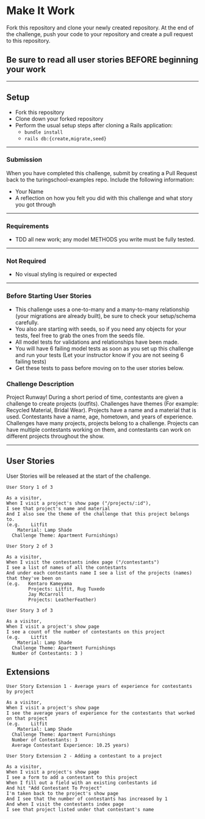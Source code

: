 # Make It Work

Fork this repository and clone your newly created repository. At the end of the challenge, push your code to your repository and create a pull request to this repository.

## Be sure to read all user stories BEFORE beginning your work
---

## Setup

* Fork this repository
* Clone down your forked repository
* Perform the usual setup steps after cloning a Rails application:
  - `bundle install`
  - `rails db:{create,migrate,seed}`
---
### Submission

When you have completed this challenge, submit by creating a Pull Request back to the turingschool-examples repo. Include the following information:

* Your Name
* A reflection on how you felt you did with this challenge and what story you got through
---
### Requirements

* TDD all new work; any model METHODS you write must be fully tested.
---
### Not Required

* No visual styling is required or expected
---
### Before Starting User Stories

* This challenge uses a one-to-many and a many-to-many relationship (your migrations are already built), be sure to check your setup/schema carefully.
* You also are starting with seeds, so if you need any objects for your tests, feel free to grab the ones from the seeds file.
* All model tests for validations and relationships have been made.
* You will have 6 failing model tests as soon as you set up this challenge and run your tests (Let your instructor know if you are not seeing 6 failing tests)
* Get these tests to pass before moving on to the user stories below.

### Challenge Description

Project Runway! During a short period of time, contestants are given a challenge to create projects (outfits). Challenges have themes (For example: Recycled Material, Bridal Wear). Projects have a name and a material that is used. Contestants have a name, age, hometown, and years of experience. Challenges have many projects, projects belong to a challenge. Projects can have multiple contestants working on them, and contestants can work on different projects throughout the show.

---

## User Stories

User Stories will be released at the start of the challenge.

```
User Story 1 of 3

As a visitor,
When I visit a project's show page ("/projects/:id"),
I see that project's name and material
And I also see the theme of the challenge that this project belongs to.
(e.g.    Litfit
    Material: Lamp Shade
  Challenge Theme: Apartment Furnishings)
```

```
User Story 2 of 3

As a visitor,
When I visit the contestants index page ("/contestants")
I see a list of names of all the contestants
And under each contestants name I see a list of the projects (names) that they've been on
(e.g.   Kentaro Kameyama
        Projects: Litfit, Rug Tuxedo
        Jay McCarroll
        Projects: LeatherFeather)
```

```
User Story 3 of 3

As a visitor,
When I visit a project's show page
I see a count of the number of contestants on this project
(e.g.    Litfit
    Material: Lamp Shade
  Challenge Theme: Apartment Furnishings
  Number of Contestants: 3 )
```

## Extensions
```
User Story Extension 1 - Average years of experience for contestants by project

As a visitor,
When I visit a project's show page
I see the average years of experience for the contestants that worked on that project
(e.g.    Litfit
    Material: Lamp Shade
  Challenge Theme: Apartment Furnishings
  Number of Contestants: 3
  Average Contestant Experience: 10.25 years)
```

```
User Story Extension 2 - Adding a contestant to a project

As a visitor,
When I visit a project's show page
I see a form to add a contestant to this project
When I fill out a field with an existing contestants id
And hit "Add Contestant To Project"
I'm taken back to the project's show page
And I see that the number of contestants has increased by 1
And when I visit the contestants index page
I see that project listed under that contestant's name
```
